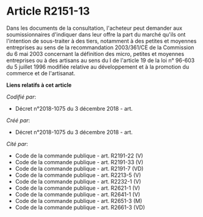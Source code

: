 # Article R2151-13

Dans les documents de la consultation, l'acheteur peut demander aux soumissionnaires d'indiquer dans leur offre la part du
marché qu'ils ont l'intention de sous-traiter à des tiers, notamment à des petites et moyennes entreprises au sens de la
recommandation 2003/361/CE de la Commission du 6 mai 2003 concernant la définition des micro, petites et moyennes entreprises
ou à des artisans au sens du I de l'article 19 de la loi n° 96-603 du 5 juillet 1996 modifiée relative au développement et à
la promotion du commerce et de l'artisanat.

**Liens relatifs à cet article**

_Codifié par_:

  - Décret n°2018-1075 du 3 décembre 2018 - art.

_Créé par_:

  - Décret n°2018-1075 du 3 décembre 2018 - art.

_Cité par_:

  - Code de la commande publique - art. R2191-22 (V)
  - Code de la commande publique - art. R2191-33 (V)
  - Code de la commande publique - art. R2191-7 (VD)
  - Code de la commande publique - art. R2213-5 (V)
  - Code de la commande publique - art. R2232-1 (V)
  - Code de la commande publique - art. R2621-1 (V)
  - Code de la commande publique - art. R2641-1 (V)
  - Code de la commande publique - art. R2651-3 (M)
  - Code de la commande publique - art. R2661-3 (VD)
